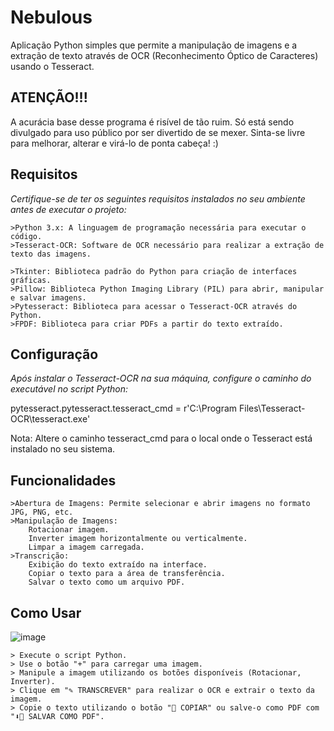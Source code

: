# Nebulous

Aplicação Python simples que permite a manipulação de imagens e a extração de texto através de OCR (Reconhecimento Óptico de Caracteres) usando o Tesseract.



## ATENÇÃO!!!

A acurácia base desse programa é risível de tão ruim. Só está sendo divulgado para uso público por ser divertido de se mexer. Sinta-se livre para melhorar, alterar e virá-lo de ponta cabeça! :)



## Requisitos

*Certifique-se de ter os seguintes requisitos instalados no seu ambiente antes de executar o projeto:*

    >Python 3.x: A linguagem de programação necessária para executar o código.
    >Tesseract-OCR: Software de OCR necessário para realizar a extração de texto das imagens.
    
    >Tkinter: Biblioteca padrão do Python para criação de interfaces gráficas.
    >Pillow: Biblioteca Python Imaging Library (PIL) para abrir, manipular e salvar imagens.
    >Pytesseract: Biblioteca para acessar o Tesseract-OCR através do Python.
    >FPDF: Biblioteca para criar PDFs a partir do texto extraído.



## Configuração

*Após instalar o Tesseract-OCR na sua máquina, configure o caminho do executável no script Python:*

pytesseract.pytesseract.tesseract_cmd = r'C:\Program Files\Tesseract-OCR\tesseract.exe'

Nota: Altere o caminho tesseract_cmd para o local onde o Tesseract está instalado no seu sistema.



## Funcionalidades

    >Abertura de Imagens: Permite selecionar e abrir imagens no formato JPG, PNG, etc.
    >Manipulação de Imagens:
        Rotacionar imagem.
        Inverter imagem horizontalmente ou verticalmente.
        Limpar a imagem carregada.
    >Transcrição:
        Exibição do texto extraído na interface.
        Copiar o texto para a área de transferência.
        Salvar o texto como um arquivo PDF.




## Como Usar
![image](https://github.com/user-attachments/assets/0131e6d9-fb29-45a7-8c89-bde349dc671f)
   
    > Execute o script Python.
    > Use o botão "+" para carregar uma imagem.
    > Manipule a imagem utilizando os botões disponíveis (Rotacionar, Inverter).
    > Clique em "✎ TRANSCREVER" para realizar o OCR e extrair o texto da imagem.
    > Copie o texto utilizando o botão "📑 COPIAR" ou salve-o como PDF com "⬇📜 SALVAR COMO PDF".
